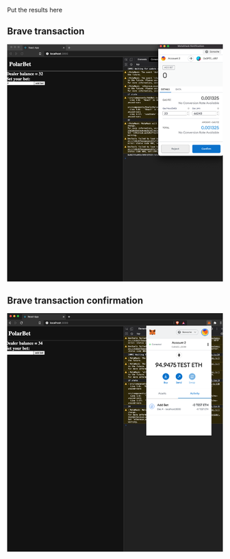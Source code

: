 Put the results here
## Brave transaction
![Alt text](/PD-06/brave-transaction.png?raw=true "Optional Title")

## Brave transaction confirmation
![Alt text](/PD-06/brave-transaction-confirmed.png?raw=true "Optional Title")
